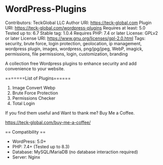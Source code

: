 # WordPress-Plugins
Contributors: TeckGlobal LLC
Author URI: https://teck-global.com
Plugin URI: https://teck-global.com/wordpress-plugins
Requires at least: 5.0
Tested up to: 6.7
Stable tag: 1.0.4
Requires PHP: 7.4 or later
License: GPLv2 or later
License URI: https://www.gnu.org/licenses/gpl-2.0.html
Tags: security, brute force, login protection, geolocation, ip management, wordpress plugin, images, wordpress, png/jpg/jpeg, WebP, imagick, permissions, file permissions, login, customization, branding

A collection free Wordpress plugins to enhance security and add convenience to your website.

=======List of Plugins======
1. Image Convert Webp
2. Brute Force Protection
3. Permissions Checker
4. Total Login

If you find them useful and Want to thank me? Buy Me a Coffee.

https://teck-global.com/buy-me-a-coffee/

== Compatibility ==
- WordPress: 5.0+
- PHP: 7.4+ (Tested up to 8.3)
- Database: MySQL/MariaDB (no database interaction required)
- Server: Nginx

